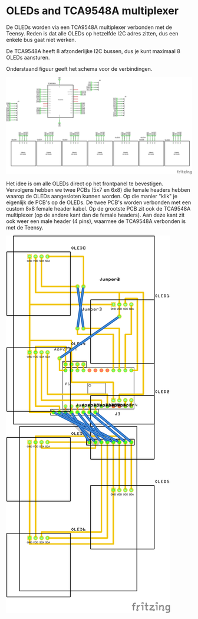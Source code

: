 # OLEDs and TCA9548A multiplexer

De OLEDs worden via een TCA9548A multiplexer verbonden met de Teensy. Reden is dat alle OLEDs op hetzelfde I2C adres zitten, dus een enkele bus gaat niet werken.

De TCA9548A heeft 8 afzonderlijke I2C bussen, dus je kunt maximaal 8 OLEDs aansturen.

Onderstaand figuur geeft het schema voor de verbindingen.

![](oleds-schema.png)

Het idee is om alle OLEDs direct op het frontpanel te bevestigen. Vervolgens hebben we twee PCBs (5x7 en 6x8) die female headers hebben waarop de OLEDs aangesloten kunnen worden. Op die manier "klik" je eigenlijk de PCB's op de OLEDs. De twee PCB's worden verbonden met een custom 8x8 female header kabel. Op de grootste PCB zit ook de TCA9548A multiplexer (op de andere kant dan de female headers). Aan deze kant zit ook weer een male header (4 pins), waarmee de TCA9548A verbonden is met de Teensy.

![](oleds-pcb.png)
